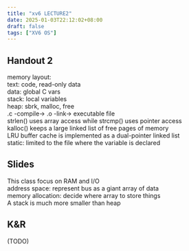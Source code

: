 ```yaml
---
title: "xv6 LECTURE2"
date: 2025-01-03T22:12:02+08:00
draft: false
tags: ["XV6 OS"]
---
```


## Handout 2

memory layout:  
text: code, read-only data  
data: global C vars  
stack: local variables  
heap: sbrk, malloc, free  
.c -compile-> .o -link-> executable file  
strlen() uses array access while strcmp() uses pointer access  
kalloc() keeps a large linked list of free pages of memory  
LRU buffer cache is implemented as a dual-pointer linked list  
static: limited to the file where the variable is declared  

## Slides

This class focus on RAM and I/O  
address space: represent bus as a giant array of data  
memory allocation: decide where array to store things  
A stack is much more smaller than heap  

## K&R 
(TODO)